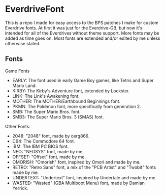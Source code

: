 # EverdriveFont
This is a repo I made for easy access to the BPS patches I make for custom Everdrive fonts. At first it was just for the Everdrive-GB, but now it's intended for all of the Everdrives without theme support.
More fonts may be added as time goes on. Most fonts are extended and/or edited by me unless otherwise stated.

## Fonts
Game Fonts
- EARLY: The font used in early Game Boy games, like Tetris and Super Mario Land.
- KIRBY: The Kirby's Adventure font, extended by Lockster.
- LINK: The Link's Awakening font.
- MOTHER: The MOTHER/Earthbound Beginnings font.
- PKMN: The Pokémon font, more specifically from generation 2.
- SMB: The Super Mario Bros. font.
- SMB3: The Super Mario Bros. 3 (SMAS) font.

Other Fonts:
- 2048: "2048" font, made by oerg866.
- C64: The Commodore 64 font.
- IBM: The IBM PC BIOS font.
- NEO: "NEOSYS" font, made by me.
- OFFSET: "Offset" font, made by me.
- OMORISH: "Omorish" font, inspired by Omori and made by me.
- RETRO: "Retro Sans" font, a mix of the "PCB Artist" and "Twobit" fonts made by me.
- UNDERTEXT: "Undertext" font, inspired by Undertale and made by me.
- WASTED: "Wasted" (GBA Multiboot Menu) font, made by Damian Yerrick.




